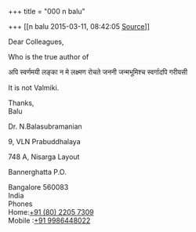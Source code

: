 +++
title = "000 n balu"

+++
[[n balu	2015-03-11, 08:42:05 [Source](https://groups.google.com/g/samskrita/c/g5vFkbx36qs)]]



  

Dear Colleagues,

Who is the true author of

  

अपि स्वर्णमयी लङ्का न मे लक्ष्मण रोचते जननी जन्मभूमिश्च स्वर्गादपि गरीयसी

It is not Valmiki.  
  
Thanks,  
Balu  

Dr. N.Balasubramanian

9, VLN Prabuddhalaya

748 A, Nisarga Layout

Bannerghatta P.O.

Bangalore 560083  
India  
Phones  
Home:[+91 (80) 2205 7309](tel:+91%2080%202205%207309)  
Mobile :[+91 9986448022](tel:+91%2099864%2048022)

